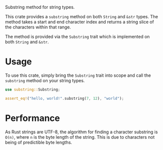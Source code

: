 Substring method for string types.

This crate provides a `substring` method on both `String` and `&str` types. The method takes a
start and end character index and returns a string slice of the characters within that range.

The method is provided via the `Substring` trait which is implemented on both `String` and `&str`.

# Usage

To use this crate, simply bring the `Substring` trait into scope and call the `substring` method on
your string types.

```rust
use substring::Substring;

assert_eq!("hello, world!".substring(7, 12), "world");
```

# Performance

As Rust strings are UTF-8, the algorithm for finding a character substring is `O(n)`, where `n` is
the byte length of the string. This is due to characters not being of predictible byte lengths.
